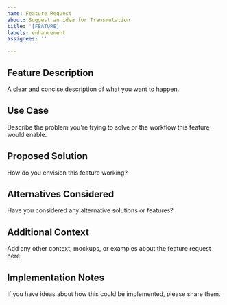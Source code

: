 ```yaml
---
name: Feature Request
about: Suggest an idea for Transmutation
title: '[FEATURE] '
labels: enhancement
assignees: ''

---
```


## Feature Description
A clear and concise description of what you want to happen.

## Use Case
Describe the problem you're trying to solve or the workflow this feature would enable.

## Proposed Solution
How do you envision this feature working?

## Alternatives Considered
Have you considered any alternative solutions or features?

## Additional Context
Add any other context, mockups, or examples about the feature request here.

## Implementation Notes
If you have ideas about how this could be implemented, please share them.


